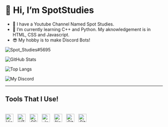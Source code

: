 # 👋 Hi, I’m SpotStudies
- 👀 I have a Youtube Channel Named Spot Studies.
- 🌱 I’m currently learning C++ and Python. My aknowledgement is in HTML, CSS and Javascript.
- 😎 My hobby is to make Discord Bots!

<p align="left"> <img src="https://komarev.com/ghpvc/?username=SpotStudies&label=Profile%20views&color=6b21ff&style=vision-friendly-dark" alt="Spot_Studies#5695" /> </p>

![GitHub Stats](https://github-readme-stats.vercel.app/api?username=spotstudies&theme=vision-friendly-dark)

![Top Langs](https://github-readme-stats.vercel.app/api/top-langs/?username=SpotStudies&theme=vision-friendly-dark)

![My Discord](https://discord-readme-badge.vercel.app/api?id=866696195630825522)

<hr>

## Tools That I Use! 
<p align="center">
  <br>
<img align="left" alt="Visual Studio Code" width="26px" src="https://cdn.jsdelivr.net/gh/devicons/devicon/icons/vscode/vscode-original.svg" style="padding-right:10px;" />
<img align="left" alt="HTML5" width="26px" src="https://cdn.jsdelivr.net/gh/devicons/devicon/icons/html5/html5-original.svg" style="padding-right:10px;" />
<img align="left" alt="CSS3" width="26px" src="https://cdn.jsdelivr.net/gh/devicons/devicon/icons/css3/css3-original.svg" style="padding-right:10px;" />
<img align="left" alt="JavaScript" width="26px" src="https://cdn.jsdelivr.net/gh/devicons/devicon/icons/javascript/javascript-original.svg" style="padding-right:10px;" />
<img align="left" alt="Node.js" width="26px" src="https://cdn.jsdelivr.net/gh/devicons/devicon/icons/nodejs/nodejs-original.svg" style="padding-right:10px;" />
<img align="left" alt="Github" width="26px" src="https://play-lh.googleusercontent.com/PCpXdqvUWfCW1mXhH1Y_98yBpgsWxuTSTofy3NGMo9yBTATDyzVkqU580bfSln50bFU" style="padding-right:10px;" />
<img align="left" alt="Git" width="26px" src="https://git-scm.com/images/logos/downloads/Git-Icon-1788C.png" style="padding-right:10px;" />
</p>
